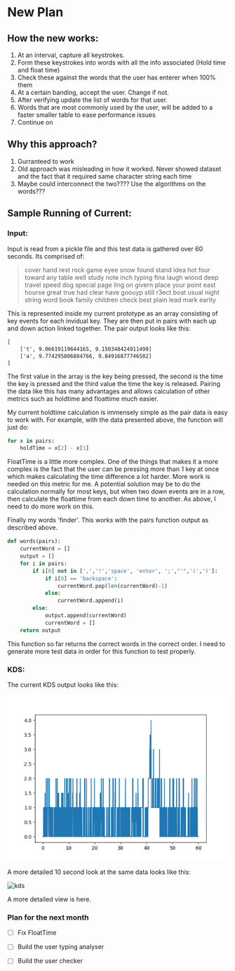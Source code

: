 # New Plan
## How the new works:
1. At an interval, capture all keystrokes. 
2. Form these keystrokes into words with all the info associated (Hold time and float time)
3. Check these against the words that the user has enterer when 100% them
4. At a certain banding, accept the user. Change if not.
5. After verifying update the list of words for that user.
6. Words that are most commonly used by the user, will be added to a faster smaller table to ease performance issues
7. Continue on

## Why this approach?
1. Gurranteed to work
2. Old approach was misleading in how it worked. Never showed dataset and the fact that it required same character string each time
3. Maybe could interconnect the two???? Use the algorithms on the words???

## Sample Running of Current:
### Input:
Input is read from a pickle file and this test data is gathered over 60 seconds. Its comprised of:
>cover hand rest rock game eyee snow found stand idea hot four toward any table well study note inch typing fina laugh wiood deep travel speed dog special page ling on givern place your point east hourse great true had clear have goouyp still r3ect boat usual night string word book family children check best plain lead mark earlty

This is represented inside my current prototype as an array consisting of key events for each invidual key. They are then put in pairs with each up and down action linked together. The pair output looks like this:

```
[
    ['t', 9.06619119644165, 9.150348424911499]
    ['a', 9.774295806884766, 9.84916877746582]
]
```
The first value in the array is the key being pressed, the second is the time the key is pressed and the third value the time the key is released. Pairing the data like this has many advantages and allows calculation of other metrics such as holdtime and floattime much easier.

My current holdtime calculation is immensely simple as the pair data is easy to work with. For example, with the data presented above, the function will just do:
```python
for x in pairs:
    holdTime = x[2] - x[1]
```

FloatTime is a little more complex. One of the things that makes it a more complex is the fact that the user can be pressing more than 1 key at once which makes calculating the time difference a lot harder. More work is needed on this metric for me. A potential solution may be to do the calculation normally for most keys, but when two down events are in a row, then calculate the floattime from each down time to another. As above, I need to do more work on this.

Finally my words 'finder'. This works with the pairs function output as described above.

``` python
def words(pairs):
    currentWord = []
    output = []
    for i in pairs:
        if i[0] not in [',','!','space', 'enter', ';',"'",'(',')']:
            if i[0] == 'backspace':
                currentWord.pop(len(currentWord)-1)
            else:
                currentWord.append(i)
        else:
            output.append(currentWord)
            currentWord = []
    return output
```
This function so far returns the correct words in the correct order. I need to generate more test data in order for this function to test properly.

### KDS:

The current KDS output looks like this:

![kds](60SecondTestDataKDS.png)

A more detailed 10 second look at the same data looks like this:

![kds](/60SecondTestDataKDS10Seconds.png)

A more detailed view is here.

### Plan for the next month
- [ ] Fix FloatTime
- [ ] Build the user typing analyser
- [ ] Build the user checker

